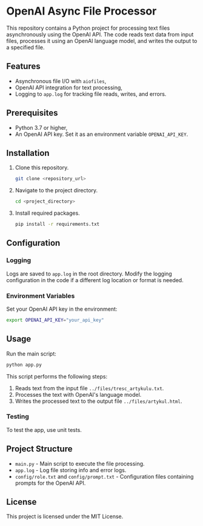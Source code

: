 
# OpenAI Async File Processor

This repository contains a Python project for processing text files asynchronously using the OpenAI API. The code reads text data from input files, processes it using an OpenAI language model, and writes the output to a specified file.

## Features
- Asynchronous file I/O with `aiofiles`,
- OpenAI API integration for text processing,
- Logging to `app.log` for tracking file reads, writes, and errors.

## Prerequisites
- Python 3.7 or higher,
- An OpenAI API key. Set it as an environment variable `OPENAI_API_KEY`.

## Installation
1. Clone this repository.
   ```bash
   git clone <repository_url>
   ```
2. Navigate to the project directory.
   ```bash
   cd <project_directory>
   ```
3. Install required packages.
   ```bash
   pip install -r requirements.txt
   ```

## Configuration
### Logging
Logs are saved to `app.log` in the root directory. Modify the logging configuration in the code if a different log location or format is needed.

### Environment Variables
Set your OpenAI API key in the environment:
```bash
export OPENAI_API_KEY="your_api_key"
```

## Usage
Run the main script:
```bash
python app.py
```

This script performs the following steps:
1. Reads text from the input file `../files/tresc_artykulu.txt`.
2. Processes the text with OpenAI's language model.
3. Writes the processed text to the output file `../files/artykul.html`.

### Testing
To test the app, use unit tests.

## Project Structure
- `main.py` - Main script to execute the file processing.
- `app.log` - Log file storing info and error logs.
- `config/role.txt` and `config/prompt.txt` - Configuration files containing prompts for the OpenAI API.

## License
This project is licensed under the MIT License.

